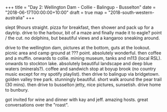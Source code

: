 +++
title = "Day 2: Wellington Dam - Collie - Balingup - Busselton"
date = "2018-06-17T00:00:00+10:00"
draft = true
map = "2018-south-western-australia"
+++

slept 9hours straight. pizza for breakfast, then shower and pack up for a daytrip. drive to the harbour, bit of a maze and finally made it to eagle? point / the cut.
no dolphins, but beautiful views and a kangaroo sneaking around.

drive to the wellington dam, pictures at the bottom, guts at the lookout. picnic area and camp ground at ??? point. absolutely wonderful. then coffee and a muffin. onwards to collie. mining museum, tanks and m113 (local RSL).
onwards to stockton lake. absolutely beautiful landscape and deep blue waters (minerals?). coffee and sandwich stop at boyup brook (no country music except for my spotify playlist). then drive to balingup via bridgetown. golden valley tree park. stunningly beautiful. short walk around the pear trail (30 mins). then drive to busselton jetty, nice pictures, sunsetish. drive home to bunbury.

got invited for wine and dinner with kay and jeff. amazing hosts. great conversations over the "roast".
